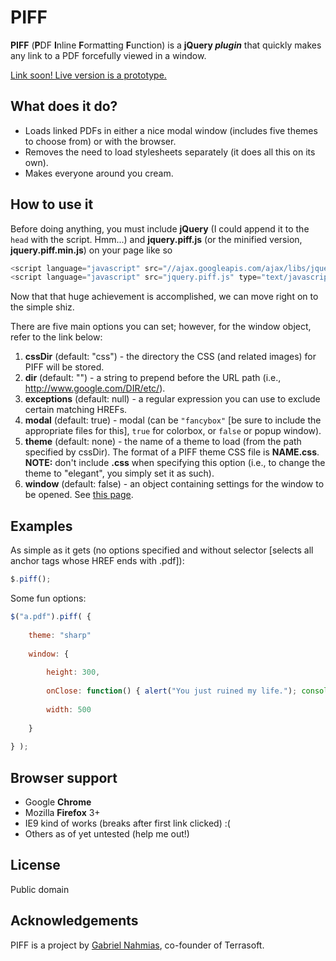 PIFF
=============

**PIFF** (**P**DF **I**nline **F**ormatting **F**unction) is a **jQuery _plugin_** that quickly makes any link to a PDF forcefully viewed in a window.

[Link soon!  Live version is a prototype.](#)

What does it do?
-----------

* Loads linked PDFs in either a nice modal window (includes five themes to choose from) or with the browser.
* Removes the need to load stylesheets separately (it does all this on its own).
* Makes everyone around you cream.

How to use it
-----------

Before doing anything, you must include **jQuery** (I could append it to the ```head``` with the script.  Hmm...) and **jquery.piff.js** (or the minified version, **jquery.piff.min.js**) on your page like so
	
```javascript
<script language="javascript" src="//ajax.googleapis.com/ajax/libs/jquery/1/jquery.min.js" type="text/javascript"></script>
<script language="javascript" src="jquery.piff.js" type="text/javascript"></script>
```

Now that that huge achievement is accomplished, we can move right on to the simple shiz.

There are five main options you can set; however, for the window object, refer to the link below:

1.  **cssDir** (default: "css") - the directory the CSS (and related images) for PIFF will be stored.
2.  **dir** (default: "") - a string to prepend before the URL path (i.e., http://www.google.com/DIR/etc/).
3.  **exceptions** (default: null) - a regular expression you can use to exclude certain matching HREFs.
4.  **modal** (default: true) - modal (can be ```"fancybox"``` [be sure to include the appropriate files for this], ```true``` for colorbox, or ```false``` or popup window).
5.  **theme** (default: none) - the name of a theme to load (from the path specified by cssDir).  The format of a PIFF theme CSS file is **NAME.css**.  **NOTE:** don't include **.css** when specifying this option (i.e., to change the theme to "elegant", you simply set it as such).
6.  **window** (default: false) - an object containing settings for the window to be opened.  See <a href="http://www.jacklmoore.com/colorbox">this page</a>.

Examples
-----------

As simple as it gets (no options specified and without selector [selects all anchor tags whose HREF ends with .pdf]):

```javascript
$.piff();
```

Some fun options:

```javascript
$("a.pdf").piff( {
	
	theme: "sharp"
	
	window: {
		
		height: 300,
		
		onClose: function() { alert("You just ruined my life."); console.warn("I'm hacking your computer."); },
		
		width: 500
		
	}
	
} );
```

Browser support
-----------

* Google **Chrome**
* Mozilla **Firefox** 3+
* IE9 kind of works (breaks after first link clicked) :(
* Others as of yet untested (help me out!)

License
-----------

Public domain

Acknowledgements
------------

PIFF is a project by [Gabriel Nahmias](http://github.com/terrasoftlabs "Terrasoft's GitHub"), co-founder of Terrasoft.